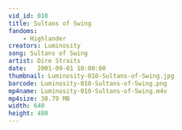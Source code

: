 ```yaml
---
vid_id: 010
title: Sultans of Swing
fandoms:
    - Highlander
creators: Luminosity
song: Sultans of Swing
artist: Dire Straits
date:   2001-09-01 10:00:00
thumbnail: Luminosity-010-Sultans-of-Swing.jpg
barcode: Luminosity-010-Sultans-of-Swing.png
mp4name: Luminosity-010-Sultans-of-Swing.m4v
mp4size: 38.79 MB
width: 640
height: 480
---
```



  